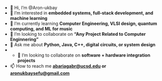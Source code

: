 - 👋 Hi, I’m @Aron-ukbay
- 👀 I’m interested in **embedded systems, full-stack development, and machine learning**
- 🌱 I’m currently learning **Computer Engineering, VLSI design, quantum computing, and ML for music**
- 💞️ I’m looking to collaborate on **“Any Project Related to Computer Enginnering”**
- 💬 Ask me about **Python, Java, C++, digital circuits, or system design**
- - 💞️ I’m looking to collaborate on **software + hardware integration projects**
- 📫 How to reach me **abariagabr@ucsd.edu or aronukbaysefu@gmail.com**

<!---
Aron-ukbay/Aron-ukbay is a ✨ special ✨ repository because its `README.md` (this file) appears on your GitHub profile.
You can click the Preview link to take a look at your changes.
--->
